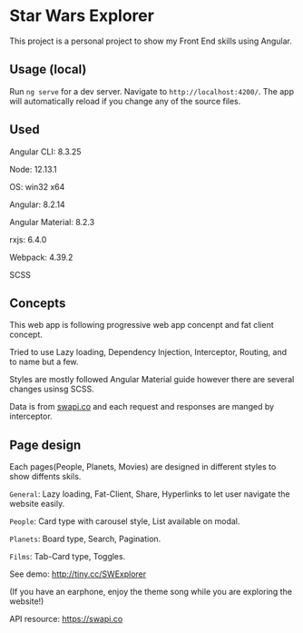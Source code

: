 # Star Wars Explorer

This project is a personal project to show my Front End skills using Angular.

## Usage (local)

Run `ng serve` for a dev server. Navigate to `http://localhost:4200/`. The app will automatically reload if you change any of the source files.

## Used
Angular CLI: 8.3.25

Node: 12.13.1

OS: win32 x64

Angular: 8.2.14

Angular Material: 8.2.3

rxjs: 6.4.0

Webpack: 4.39.2

SCSS


## Concepts

This web app is following progressive web app concenpt and fat client concept.

Tried to use Lazy loading, Dependency Injection, Interceptor, Routing, and to name but a few.

Styles are mostly followed Angular Material guide however there are several changes usinsg SCSS.

Data is from [swapi.co](https://swapi.co) and each request and responses are manged by interceptor.


## Page design

Each pages(People, Planets, Movies) are designed in different styles to show diffents skils.

`General`: Lazy loading, Fat-Client, Share, Hyperlinks to let user navigate the website easily.

`People`: Card type with carousel style, List available on modal.

`Planets`: Board type, Search, Pagination.

`Films`: Tab-Card type, Toggles.


See demo: http://tiny.cc/SWExplorer 

(If you have an earphone, enjoy the theme song while you are exploring the website!)



API resource: https://swapi.co
